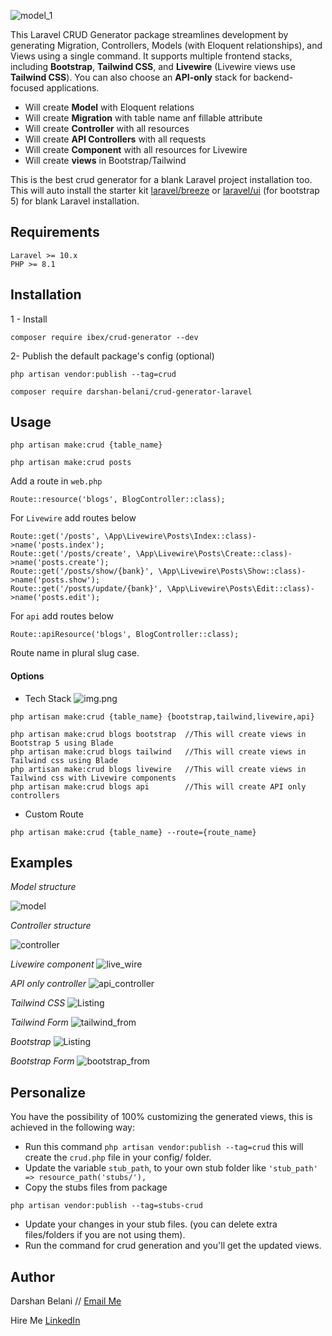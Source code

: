 ![model_1](images/laravel-crud-generator.png)

This Laravel CRUD Generator package streamlines development by generating Migration, Controllers, Models (with Eloquent relationships), and Views using a single command. It supports multiple frontend stacks, including **Bootstrap**, **Tailwind CSS**, and **Livewire** (Livewire views use **Tailwind CSS**). You can also choose an **API-only** stack for backend-focused applications.

- Will create **Model** with Eloquent relations
- Will create **Migration** with table name anf fillable attribute
- Will create **Controller** with all resources
- Will create **API Controllers** with all requests
- Will create **Component** with all resources for Livewire
- Will create **views** in Bootstrap/Tailwind

This is the best crud generator for a blank Laravel project installation too. This will auto install the starter kit [laravel/breeze](https://github.com/laravel/breeze) or [laravel/ui](https://github.com/laravel/ui) (for bootstrap 5) for blank Laravel installation.

## Requirements
    Laravel >= 10.x
    PHP >= 8.1

## Installation
1 - Install
```
composer require ibex/crud-generator --dev
```
2- Publish the default package's config (optional)
```
php artisan vendor:publish --tag=crud
```

```
composer require darshan-belani/crud-generator-laravel
```

## Usage
```
php artisan make:crud {table_name}

php artisan make:crud posts
```

Add a route in `web.php`
```
Route::resource('blogs', BlogController::class);
```

For `Livewire` add routes below
```
Route::get('/posts', \App\Livewire\Posts\Index::class)->name('posts.index');
Route::get('/posts/create', \App\Livewire\Posts\Create::class)->name('posts.create');
Route::get('/posts/show/{bank}', \App\Livewire\Posts\Show::class)->name('posts.show');
Route::get('/posts/update/{bank}', \App\Livewire\Posts\Edit::class)->name('posts.edit');
```

For `api` add routes below
```
Route::apiResource('blogs', BlogController::class);
```

Route name in plural slug case.

#### Options
- Tech Stack
  ![img.png](images/stack.png)
```
php artisan make:crud {table_name} {bootstrap,tailwind,livewire,api}

php artisan make:crud blogs bootstrap  //This will create views in Bootstrap 5 using Blade
php artisan make:crud blogs tailwind   //This will create views in Tailwind css using Blade
php artisan make:crud blogs livewire   //This will create views in Tailwind css with Livewire components
php artisan make:crud blogs api        //This will create API only controllers
```
- Custom Route
```
php artisan make:crud {table_name} --route={route_name}
```


## Examples

*Model structure*

![model](images/model_1.png)


*Controller structure*

![controller](images/controller.png)


*Livewire component*
![live_wire](images/live_wire.png)


*API only controller*
![api_controller](images/api_controller.png)


*Tailwind CSS*
![Listing](images/tailwind_css.png)

*Tailwind Form*
![tailwind_from](images/tailwind_from.png)


*Bootstrap*
![Listing](images/bootstrap.png)

*Bootstrap Form*
![bootstrap_from](images/bootstrap_from.png)


## Personalize
You have the possibility of 100% customizing the generated views, this is achieved in the following way:

- Run this command `php artisan vendor:publish --tag=crud` this will create the `crud.php` file in your config/ folder.
- Update the variable `stub_path`, to your own stub folder like `'stub_path' => resource_path('stubs/'),`
- Copy the stubs files from package
```
php artisan vendor:publish --tag=stubs-crud
```
- Update your changes in your stub files. (you can delete extra files/folders if you are not using them).
- Run the command for crud generation and you'll get the updated views.





## Author

Darshan Belani // [Email Me](mailto:darshan.belani9@gmail.com)

Hire Me [LinkedIn](https://www.linkedin.com/in/darshan-belani-026848114/)
